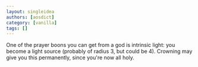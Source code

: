 ```yaml
---
layout: singleidea
authors: [aosdict]
category: [vanilla]
tags: []
---
```

One of the prayer boons you can get from a god is intrinsic light: you become a light source (probably of radius 3, but could be 4). Crowning may give you this permanently, since you're now all holy.
